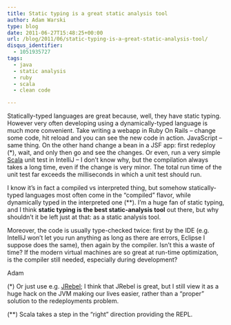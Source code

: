 ```yaml
---
title: Static typing is a great static analysis tool
author: Adam Warski
type: blog
date: 2011-06-27T15:48:25+00:00
url: /blog/2011/06/static-typing-is-a-great-static-analysis-tool/
disqus_identifier:
  - 1051935727
tags:
  - java
  - static analysis
  - ruby
  - scala
  - clean code

---
```

Statically-typed languages are great because, well, they have static typing. However very often developing using a dynamically-typed language is much more convenient. Take writing a webapp in Ruby On Rails &#8211; change some code, hit reload and you can see the new code in action. JavaScript &#8211; same thing. On the other hand change a bean in a JSF app: first redeploy (*), wait, and only then go and see the changes. Or even, run a very simple [Scala][1] unit test in IntelliJ &#8211; I don&#8217;t know why, but the compilation always takes a long time, even if the change is very minor. The total run time of the unit test far exceeds the milliseconds in which a unit test should run.

I know it&#8217;s in fact a compiled vs interpreted thing, but somehow statically-typed languages most often come in the &#8220;compiled&#8221; flavor, while dynamically typed in the interpreted one (**). I&#8217;m a huge fan of static typing, and I think **static typing is the best static-analysis tool** out there, but why shouldn&#8217;t it be left just at that: as a static analysis tool.

Moreover, the code is usually type-checked twice: first by the IDE (e.g. IntelliJ won&#8217;t let you run anything as long as there are errors, Eclipse I suppose does the same), then again by the compiler. Isn&#8217;t this a waste of time? If the modern virtual machines are so great at run-time optimization, is the compiler still needed, especially during development?

Adam

(*) Or just use e.g. [JRebel][2]; I think that JRebel is great, but I still view it as a huge hack on the JVM making our lives easier, rather than a &#8220;proper&#8221; solution to the redeployments problem.

(**) Scala takes a step in the &#8220;right&#8221; direction providing the REPL.

 [1]: http://scala-lang.org
 [2]: http://www.zeroturnaround.com/jrebel/
